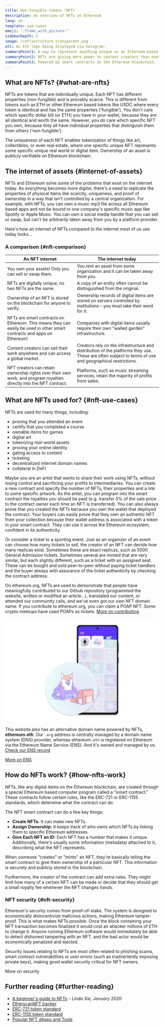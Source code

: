 ```yaml
---
title: Non-fungible tokens (NFT)
description: An overview of NFTs on Ethereum
lang: en
template: use-cases
emoji: ":frame_with_picture:"
sidebarDepth: 2
image: /infrastructure_transparent.png
alt: An Eth logo being displayed via hologram.
summaryPoint1: A way to represent anything unique as an Ethereum-based asset.
summaryPoint2: NFTs are giving more power to content creators than ever before.
summaryPoint3: Powered by smart contracts on the Ethereum blockchain.
---
```


## What are NFTs? {#what-are-nfts}

NFTs are tokens that are individually unique. Each NFT has different properties (non-fungible) and is provably scarce. This is different from tokens such as ETH or other Ethereum based tokens like USDC where every token is identical and has the same properties ('fungible'). You don't care which specific dollar bill (or ETH) you have in your wallet, because they are all identical and worth the same. However, you _do_ care which specific NFT you own, because they all have individual properties that distinguish them from others ('non-fungible').

The uniqueness of each NFT enables tokenization of things like art, collectibles, or even real estate, where one specific unique NFT represents some specific unique real world or digital item. Ownership of an asset is publicly verifiable on Ethereum blockchain.

<YouTube id="Xdkkux6OxfM" />

## The internet of assets {#internet-of-assets}

NFTs and Ethereum solve some of the problems that exist on the internet today. As everything becomes more digital, there's a need to replicate the properties of physical items like scarcity, uniqueness, and proof of ownership in a way that isn't controlled by a central organization. For example, with NFTs, you can own a music mp3 file across all Ethereum based apps and not be bound to one company's specific music app like Spotify or Apple Music. You can own a social media handle that you can sell or swap, but can't be arbitrarily taken away from you by a platform provider.

Here's how an internet of NFTs compared to the internet most of us use today looks...

### A comparison {#nft-comparison}

| An NFT internet                                                                                                         | The internet today                                                                                                                                     |
| ----------------------------------------------------------------------------------------------------------------------- | ------------------------------------------------------------------------------------------------------------------------------------------------------ |
| You own your assets! Only you can sell or swap them.                                                                    | You rent an asset from some organization and it can be taken away from you.                                                                            |
| NFTs are digitally unique, no two NFTs are the same.                                                                    | A copy of an entity often cannot be distinguished from the original.                                                                                   |
| Ownership of an NFT is stored on the blockchain for anyone to verify.                                                   | Ownership records of digital items are stored on servers controlled by institutions – you must take their word for it.                                 |
| NFTs are smart contracts on Ethereum. This means they can easily be used in other smart contracts and apps on Ethereum! | Companies with digital items usually require their own "walled garden" infrastructure.                                                                 |
| Content creators can sell their work anywhere and can access a global market.                                           | Creators rely on the infrastructure and distribution of the platforms they use. These are often subject to terms of use and geographical restrictions. |
| NFT creators can retain ownership rights over their own work, and program royalties directly into the NFT contract.     | Platforms, such as music streaming services, retain the majority of profits from sales.                                                                |

## What are NFTs used for? {#nft-use-cases}

NFTs are used for many things, including:

- proving that you attended an event
- certify that you completed a course
- ownable items for games
- digital art
- tokenizing real-world assets
- proving your online identity
- gating access to content
- ticketing
- decentralized internet domain names
- collateral in DeFi

Maybe you are an artist that wants to share their work using NFTs, without losing control and sacrificing your profits to intermediaries. You can create a new contract and specify the number of NFTs, their properties and a link to some specific artwork. As the artist, you can program into the smart contract the royalties you should be paid (e.g. transfer 5% of the sale price to the contract owner each time an NFT is transferred). You can also always prove that you created the NFTs because you own the wallet that deployed the contract. Your buyers can easily prove that they own an authentic NFT from your collection because their wallet address is associated with a token in your smart contract. They can use it across the Ethereum ecosystem, confident in its authenticity.

Or consider a ticket to a sporting event. Just as an organizer of an event can choose how many tickets to sell, the creator of an NFT can decide how many replicas exist. Sometimes these are exact replicas, such as 5000 General Admission tickets. Sometimes several are minted that are very similar, but each slightly different, such as a ticket with an assigned seat. These can be bought and sold peer-to-peer without paying ticket handlers and the buyer always with assurance of the ticket authenticity by checking the contract address.

On ethereum.org, NFTs are used to demonstrate that people have meaningfully contributed to our Github repository (programmed the website, written or modified an article...), translated our content, or attended our community calls, and we've even got our own NFT domain name. If you contribute to ethereum.org, you can claim a POAP NFT. Some crypto meetups have used POAPs as tickets. [More on contributing](/contributing/#poap).

![ethereum.org POAP](./poap.png)

This website also has an alternative domain name powered by NFTs, **ethereum.eth**. Our `.org` address is centrally managed by a domain name system (DNS) provider, whereas ethereum`.eth` is registered on Ethereum via the Ethereum Name Service (ENS). And it's owned and managed by us. [Check our ENS record](https://app.ens.domains/name/ethereum.eth)

[More on ENS](https://app.ens.domains)

<Divider />

## How do NFTs work? {#how-nfts-work}

NFTs, like any digital items on the Ethereum blockchain, are created through a special Ethereum based computer program called a "smart contract." These contracts follow certain rules, like the ERC-721 or ERC-1155 standards, which determine what the contract can do.

The NFT smart contract can do a few key things:

- **Create NFTs:** It can make new NFTs.
- **Assign Ownership:** It keeps track of who owns which NFTs by linking them to specific Ethereum addresses.
- **Give Each NFT an ID:** Each NFT has a number that makes it unique. Additionally, there's usually some information (metadata) attached to it, describing what the NFT represents.

When someone "creates" or "mints" an NFT, they're basically telling the smart contract to give them ownership of a particular NFT. This information is securely and publicly stored in the blockchain.

Furthermore, the creator of the contract can add extra rules. They might limit how many of a certain NFT can be made or decide that they should get a small royalty fee whenever the NFT changes hands.

### NFT security {#nft-security}

Ethereum's security comes from proof-of-stake. The system is designed to economically disincentivize malicious actions, making Ethereum tamper-proof. This is what makes NFTs possible. Once the block containing your NFT transaction becomes finalized it would cost an attacker millions of ETH to change it. Anyone running Ethereum software would immediately be able to detect dishonest tampering with an NFT, and the bad actor would be economically penalized and ejected.

Security issues relating to NFTs are most often related to phishing scams, smart contract vulnerabilities or user errors (such as inadvertently exposing private keys), making good wallet security critical for NFT owners.

<ButtonLink to="/security/">
  More on security
</ButtonLink>

## Further reading {#further-reading}

- [A beginner's guide to NFTs](https://linda.mirror.xyz/df649d61efb92c910464a4e74ae213c4cab150b9cbcc4b7fb6090fc77881a95d) – _Linda Xie, January 2020_
- [EtherscanNFT tracker](https://etherscan.io/nft-top-contracts)
- [ERC-721 token standard](/developers/docs/standards/tokens/erc-721/)
- [ERC-1155 token standard](/developers/docs/standards/tokens/erc-1155/)
- [Popular NFT dApps and Tools](https://www.ethereum-ecosystem.com/blockchains/ethereum/nfts)

<Divider />

<QuizWidget quizKey="nfts" />
